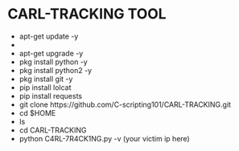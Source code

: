 # CARL-TRACKING TOOL

<ul>
<li> apt-get update -y <li>

<li> apt-get upgrade -y </li>

<li> pkg install python -y </li>

<li> pkg install python2 -y </li>

<li> pkg install git -y </li>

<li> pip install lolcat </li>

<li> pip install requests </li>

<li> git clone https://github.com/C-scripting101/CARL-TRACKING.git </li>

<li> cd $HOME </li>

<li> ls </li>

<li> cd CARL-TRACKING </li>

<li> python C4RL-7R4CK1NG.py -v (your victim ip here) </li>

</ul>

